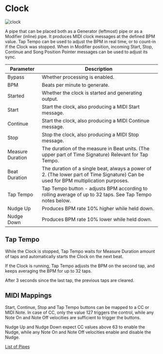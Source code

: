 # Clock

![clock](https://blokas.io/images/midihub/pipes/clock_hybrid.svg)

A pipe that can be placed both as a Generator (leftmost) pipe or as a Modifier (inline) pipe.
It produces MIDI clock messages at the defined BPM value. Tap Tempo can be used to adjust the BPM in real time, or to count-in if the Clock was stopped.
When in Modifier position, incoming Start, Stop, Continue and Song Position Pointer messages can be used to adjust its sync.

| Parameter              | Description                    |
| ---------------------- | ------------------------------ |
| Bypass                 | Whether processing is enabled. |
| BPM                    | Beats per minute to generate.  |
| Started                | Whether the clock is started and generating output. |
| Start                  | Start the clock, also producing a MIDI Start message. |
| Continue               | Start the clock, also producing a MIDI Continue message. |
| Stop                   | Stop the clock, also producing a MIDI Stop message. |
| Measure Duration       | The duration of the measure in Beat units. (The upper part of Time Signature) Relevant for Tap Tempo. |
| Beat Duration          | The duration of a single beat, always a power of 2. (The lower part of Time Signature) Can be used for BPM multiplication purposes. |
| Tap Tempo              | Tap Tempo button - adjusts BPM according to rolling average of up to 32 taps. See Tap Tempo notes below. |
| Nudge Up               | Produces BPM rate 10% higher while held down. |
| Nudge Down             | Produces BPM rate 10% lower while held down. |

## Tap Tempo

While the Clock is stopped, Tap Tempo waits for Measure Duration amount of taps and automatically starts the Clock on the next beat.

If the Clock is running, Tap Tempo adjusts the BPM on the second tap, and keeps averaging the BPM for up to 32 taps.

After 3 seconds since the last tap, the previous taps are cleared.

## MIDI Mappings

Start, Continue, Stop and Tap Tempo buttons can be mapped to a CC or MIDI Note. In case of CC, only the value 127
triggers the control, while any Note On and Note Off velocities are sufficient to trigger the buttons.

Nudge Up and Nudge Down expect CC values above 63 to enable the Nudge, while any Note On and Note Off velocities enable and disable the Nudge.

<span class="blokas-web-hide">

[List of Pipes](quick-links.md#the-list-of-pipes)

</span>
